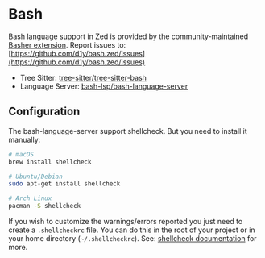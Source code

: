 # Bash

Bash language support in Zed is provided by the community-maintained [Basher extension](https://github.com/d1y/bash.zed).
Report issues to: [https://github.com/d1y/bash.zed/issues](https://github.com/d1y/bash.zed/issues)

- Tree Sitter: [tree-sitter/tree-sitter-bash](https://github.com/tree-sitter/tree-sitter-bash)
- Language Server: [bash-lsp/bash-language-server](https://github.com/bash-lsp/bash-language-server)

## Configuration

The bash-language-server support shellcheck. But you need to install it manually:

```sh
# macOS
brew install shellcheck

# Ubuntu/Debian
sudo apt-get install shellcheck

# Arch Linux
pacman -S shellcheck
```

If you wish to customize the warnings/errors reported you just need to create a `.shellcheckrc` file. You can do this in the root of your project or in your home directory (`~/.shellcheckrc`). See: [shellcheck documentation](https://github.com/koalaman/shellcheck/wiki/Ignore#ignoring-one-or-more-types-of-errors-forever) for more.
